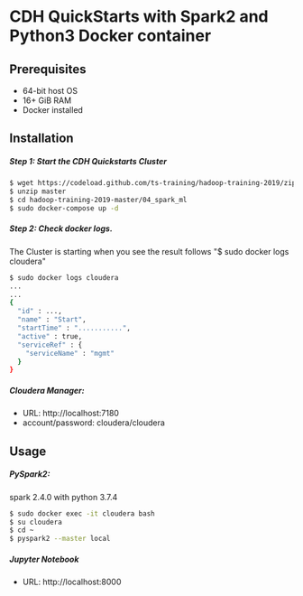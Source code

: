 # CDH QuickStarts with Spark2 and Python3 Docker container

## Prerequisites
* 64-bit host OS
* 16+ GiB RAM
* Docker installed

## Installation
##### Step 1: Start the CDH Quickstarts Cluster
```sh
$ wget https://codeload.github.com/ts-training/hadoop-training-2019/zip/master
$ unzip master
$ cd hadoop-training-2019-master/04_spark_ml
$ sudo docker-compose up -d
```

##### Step 2: Check docker logs. 
The Cluster is starting when you see the result follows "$ sudo docker logs cloudera"
```sh
$ sudo docker logs cloudera
...
...
{
  "id" : ...,
  "name" : "Start",
  "startTime" : "...........",
  "active" : true,
  "serviceRef" : {
    "serviceName" : "mgmt"
  }
}
```

##### Cloudera Manager: 
* URL: http://localhost:7180
* account/password:  cloudera/cloudera

## Usage
##### PySpark2:
spark 2.4.0 with python 3.7.4
```sh
$ sudo docker exec -it cloudera bash
$ su cloudera
$ cd ~
$ pyspark2 --master local
```

##### Jupyter Notebook
* URL: http://localhost:8000
